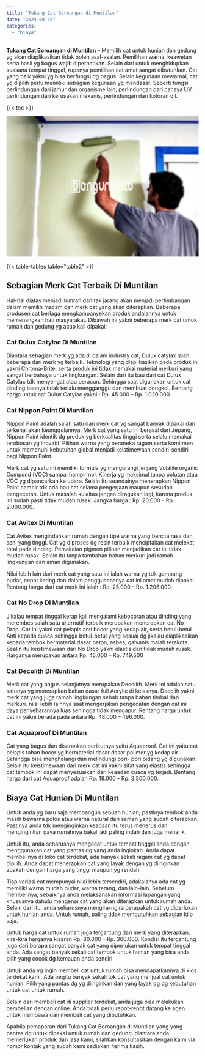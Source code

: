 ```yaml
---
title: "Tukang Cat Boroangan di Muntilan"
date: "2024-08-10"
categories: 
  - "biaya"
---
```


**Tukang Cat Boroangan di Muntilan** – Memilih cat untuk hunian dan gedung yg akan diaplikasikan tidak boleh asal-asalan. Pemilihan warna, keawetan serta hasil yg bagus wajib diperhatikan. Selain dari untuk menghidupkan suasana tempat tinggal, rupanya pemilihan cat amat sangat dibutuhkan. Cat yang baik yakni yg bisa berfungsi dg bagus. Selain kegunaan mewarnai, cat yg dipilih perlu memiliki sebagian kegunaan yg mendasar. Seperti fungsi perlindungan dari jamur dan organisme lain, perlindungan dari cahaya UV, perlindungan dari kerusakan mekanis, perlindungan dari kotoran dll.

{{< toc >}}

![Tukang Cat Boroangan di Muntilan](/images/jasa-cat-murah18.png)

{{< table-tables table="table2" >}}

## Sebagian Merk Cat Terbaik Di Muntilan

Hal-hal diatas menjadi lumrah dan tak jarang akan menjadi pertimbangan dalam memilih macam dan merk cat yang akan diterapkan. Beberapa produsen cat berlaga mengkampanyekan produk andalannya untuk memenangkan hati masyarakat. Dibawah ini yakni beberapa merk cat untuk rumah dan gedung yg acap kali dipakai:

### Cat Dulux Catylac Di Muntilan

Diantara sebagian merk yg ada di dalam industry cat, Dulux catylax ialah beberapa dari merk yg terbaik. Teknologi yang diaplikasikan pada produk ini yakni Chroma-Brite, serta produk ini tidak memakai material merkuri yang sangat berbahaya untuk lingkungan. Selain dari itu bau dari cat Dulux Catylac tdk menyengat atau beracun. Sehingga saat digunakan untuk cat dinding baunya tidak terlalu mengganggu dan membuat dongkol. Bentang harga untuk cat Dulux Catylac yakni : Rp. 45.000 – Rp. 1.020.000.

### Cat Nippon Paint Di Muntilan

Nippon Paint adalah salah satu dari merk cat yg sangat banyak dipakai dan terkenal akan keunggulannya. Merk cat yang satu ini berasal dari Jepang, Nippon Paint identik dg produk yg berkualitas tinggi serta selalu memakai terobosan yg inovatif. Pilihan warna yang beraneka ragam serta komitmen untuk memenuhi kebutuhan global menjadi keistimewaan sendiri-sendiri bagi Nippon Paint.

Merk cat yg satu ini memiliki formula yg mengurangi jenjang Volatile organic Compund (VOC) sampai hampir nol. Kinerja yg maksimal tanpa polutan atau VOC yg dipancarkan ke udara. Selain itu seandainya menerapkan Nippon Paint hampir tdk ada bau cat selama pengerjaan maupun sesudah pengecetan. Untuk masalah kulaitas jangan diragukan lagi, karena produk ini sudah pasti tidak mudah rusak. Jangka harga : Rp. 20.000 – Rp. 2.000.000.

### Cat Avitex Di Muntilan

Cat Avitex mengindahkan rumah dengan tipe warna yang bercita rasa dan seni yang tinggi. Cat yg diproses dg resin terbaik menciptakan cat melekat total pada dinding. Pemakaian pigmen pilihan menjadikan cat ini tidak mudah rusak. Selain itu tanpa tambahan bahan merkuri jadi ramah lingkungan dan aman digunakan.

Nilai lebih lain dari merk cat yang satu ini ialah warna yg tdk gampang pudar, cepat kering dan dalam pengguanaanya cat ini amat mudah dipakai. Rentang harga dari cat merk ini ialah : Rp. 25.000 – Rp. 1.206.000.

### Cat No Drop Di Muntilan

Jikalau tempat tinggal kerap kali mengalami kebocoran atau dinding yang merembes salah satu alternatif terbaik merupakan menerapkan cat No Drop. Cat ini yakni cat pelapis anti bocor yang kedap air, serta betul-betul Anti kepada cuaca sehingga betul-betul yang sesuai dg jikalau diaplikasikan kepada tembok bermaterial dasar beton, asbes, galvanis malah terakota. Sealin itu keistimewaan dari No Drop yakni elastis dan tidak mudah rusak. Harganya merupakan antara Rp. 45.000 – Rp. 749.500

### Cat Decolith Di Muntilan

Merk cat yang bagus selanjutnya merupakan Decolith. Merk ini adalah satu satunya yg menerapkan bahan dasar full Acrylic di kelasnya. Decolih yakni merk cat yang juga ramah lingkungan sebab tanpa bahan timbal dan merkuri. nilai lebih lainnya saat mengerjakan pengecatan dengan cat ini daya penyebarannya luas sehingga tidak mengapur. Rentang harga untuk cat ini yakni berada pada antara Rp. 48.000 – 496.000.

### Cat Aquaproof Di Muntilan

Cat yang bagus dan disarankan berikutnya yaitu Aquaproof. Cat ini yaitu cat pelapis tahan bocor yg bermaterial dasar dasar polimer yg kedap air. Sehingga bisa menghalangi dan melindungi pori- pori bidang yg digunakan. Selain itu keistimewaan dari merk cat ini yakni sifat yang elastis sehingga cat tembok ini dapat menyesuaikan dari keaadan cuaca yg terjadi. Bentang harga dari cat Aquaproof adalah Rp. 18.000 – Rp. 3.300.000.

## Biaya Cat Hunian Di Muntilan

Untuk anda yg baru saja membangun sebuah hunian, pastinya tembok anda masih bewarna polos atau warna natural dari semen yang sudah diterapkan. Pastinya anda tdk menginginkan keadaan itu terus menerus dan menginginkan gaya rumahnya bakal jadi paling indah dan juga menarik.

Untuk itu, anda seharusnya mengecat untuk tempat tinggal anda dengan menggunakan cat yang pantas dg yang anda inginkan. Anda dapat membelinya di toko cat terdekat, ada banyak sekali ragam cat yg dapat dipilih. Anda dapat menerapkan cat yang layak dengan yg diinginkan apakah dengan harga yang tinggi maupun yg rendah.

Tiap variasi cat mempunyai nilai lebih tersendiri, adakalanya ada cat yg memiliki warna mudah pudar, warna terang, dan lain-lain. Sebelum membelinya, sebaiknya anda melaksanakan informasi lapangan yang khususnya dahulu mengenai cat yang akan diterapkan untuk rumah anda. Selain dari itu, anda seharusnya mengira-ngira berapakah cat yg diperlukan untuk hunian anda. Untuk rumah, paling tidak membutuhkan sebagian kilo saja.

Untuk harga cat untuk rumah juga tergantung dari merk yang diterapkan, kira-kira harganya kisaran Rp. 80.000 – Rp. 300.000. Kondisi itu tergantung juga dari barapa sangat banyak cat yang diperlukan untuk tempat tinggal anda. Ada sangat banyak sekali cat tembok untuk hunian yang bisa anda pilih yang cocok dg kemauan anda sendiri.

Untuk anda yg ingin membeli cat untuk rumah bisa mendapatkannya di kios terdekat kami. Ada begitu banyak sekali tok cat yang menjual cat untuk hunian. Pilih yang pantas dg yg diinginkan dan yang layak dg dg kebutuhan untuk cat untuk rumah.

Selain dari membeli cat di supplier terdekat, anda juga bisa melakukan pembelian dengan online. Anda tidak perlu repot-repot datang ke agen untuk membawa dan membeli cat yang dibutuhkan.

Apabila pemaparan dari Tukang Cat Boroangan di Muntilan yang yang pantas dg untuk dipakai untuk rumah dan gedung. diantara anda memerlukan produk dan jasa kami, silahkan konsultasikan dengan kami via nomor kontak yang sudah kami sediakan. terima kasih.
